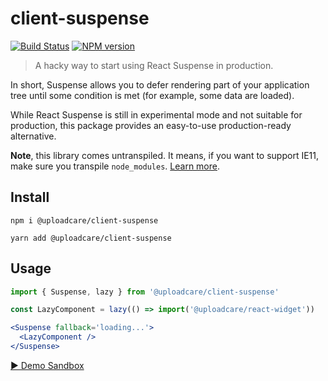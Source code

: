 # сlient-suspense

[![Build Status][build-img]][build-link]
[![NPM version][npm-img]][npm-link]

> A hacky way to start using React Suspense in production.

In short, Suspense allows you to defer rendering part of your application tree
until some condition is met (for example, some data are loaded).

While React Suspense is still in experimental mode and not suitable for
production, this package provides an easy-to-use production-ready alternative.

**Note**, this library comes untranspiled. It means, if you want to support
IE11, make sure you transpile `node_modules`. [Learn more][es6-debate].

## Install

```
npm i @uploadcare/client-suspense
```

```
yarn add @uploadcare/client-suspense
```

## Usage

```jsx
import { Suspense, lazy } from '@uploadcare/client-suspense'

const LazyComponent = lazy(() => import('@uploadcare/react-widget'))

<Suspense fallback='loading...'>
  <LazyComponent />
</Suspense>
```

[▶ Demo Sandbox][gatsby-demo]

[es6-debate]: https://gist.github.com/Rich-Harris/51e1bf24e7c093469ef7a0983bad94cb
[gatsby-demo]: https://codesandbox.io/s/gatsby-suspense-example-6g020
[build-img]: https://api.travis-ci.com/uploadcare/client-suspense.svg?branch=master
[build-link]: https://travis-ci.com/uploadcare/client-suspense
[npm-img]: https://img.shields.io/npm/v/@uploadcare/client-suspense.svg
[npm-link]: https://www.npmjs.com/package/@uploadcare/client-suspense
